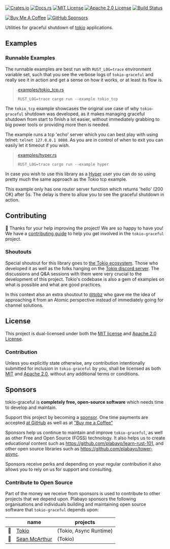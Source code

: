 [![Crates.io][crates-badge]][crates-url]
[![Docs.rs][docs-badge]][docs-url]
[![MIT License][license-mit-badge]][license-mit-url]
[![Apache 2.0 License][license-apache-badge]][license-apache-url]
[![Build Status][actions-badge]][actions-url]

[![Buy Me A Coffee][bmac-badge]][bmac-url]
[![GitHub Sponsors][ghs-badge]][ghs-url]

[crates-badge]: https://img.shields.io/crates/v/tokio-graceful.svg
[crates-url]: https://crates.io/crates/tokio-graceful
[docs-badge]: https://img.shields.io/docsrs/tokio-graceful/latest
[docs-url]: https://docs.rs/tokio-graceful/latest/tokio_graceful/index.html
[license-mit-badge]: https://img.shields.io/badge/license-MIT-blue.svg
[license-mit-url]: https://github.com/plabayo/tokio-graceful/blob/main/LICENSE-MIT
[license-apache-badge]: https://img.shields.io/badge/license-APACHE-blue.svg
[license-apache-url]: https://github.com/plabayo/tokio-graceful/blob/main/LICENSE-APACHE
[actions-badge]: https://github.com/plabayo/tokio-graceful/workflows/CI/badge.svg
[actions-url]: https://github.com/plabayo/tokio-graceful/actions/workflows/CI.yml?query=branch%3Amain

[bmac-badge]: https://img.shields.io/badge/Buy%20Me%20a%20Coffee-ffdd00?style=for-the-badge&logo=buy-me-a-coffee&logoColor=black
[bmac-url]: https://www.buymeacoffee.com/plabayo
[ghs-badge]: https://img.shields.io/badge/sponsor-30363D?style=for-the-badge&logo=GitHub-Sponsors&logoColor=#EA4AAA
[ghs-url]: https://github.com/sponsors/plabayo

Utilities for graceful shutdown of [tokio](https://tokio.rs/) applications.

## Examples

### Runnable Examples

The runnable examples are best run with `RUST_LOG=trace` environment variable set,
such that you see the verbose logs of `tokio-graceful` and really see it in action
and get a sense on how it works, or at least its flow is.

> [examples/tokio_tcp.rs](https://github.com/plabayo/tokio-graceful/tree/main/examples/tokio_tcp.rs)
>
> ```
> RUST_LOG=trace cargo run --example tokio_tcp
> ```

The `tokio_tcp` example showcases the original use case of why `tokio-graceful` shutdown was developed,
as it makes managing graceful shutdown from start to finish a lot easier, without immediately grabbing
to big power tools or providing more then is needed.

The example runs a tcp 'echo' server which you can best play with using
telnet: `telnet 127.0.0.1 8080`. As you are in control of when to exit you can easily let it timeout if you wish.

> [examples/hyper.rs](https://github.com/plabayo/tokio-graceful/tree/main/examples/hyper.rs)
>
> ```
> RUST_LOG=trace cargo run --example hyper
> ```

In case you wish to use this library as a [Hyper](https://hyper.rs/) user
you can do so using pretty much the same approach as
the Tokio tcp example.

This example only has one router server function which returns 'hello' (200 OK) after 5s.
The delay is there to allow you to see the graceful shutdown in action.

## Contributing

:balloon: Thanks for your help improving the project! We are so happy to have
you! We have a [contributing guide][contributing] to help you get involved in the
`tokio-graceful` project.

### Shoutouts

Special shoutout for this library goes to [the Tokio ecosystem](https://tokio.rs/).
Those who developed it as well as the folks hanging on the [Tokio discord server](https://discord.gg/tokio).
The discussions and Q&A sessions with them were very crucial to the development of this project.
Tokio's codebase is also a gem of examples on what is possible and what are good practices.

In this context also an extra shoutout to [@tobz](https://github.com/tobz) who
gave me the idea of approaching it from an Atomic perspective instead
of immediately going for channel solutions.

## License

This project is dual-licensed under both the [MIT license][mit-license] and [Apache 2.0 License][apache-license].

### Contribution

Unless you explicitly state otherwise, any contribution intentionally submitted
for inclusion in `tokio-graceful` by you, shall be licensed as both [MIT][mit-license] and [Apache 2.0][apache-license],
without any additional terms or conditions.

[contributing]: https://github.com/plabayo/tokio-graceful/blob/main/CONTRIBUTING.md
[mit-license]: https://github.com/plabayo/tokio-graceful/blob/main/LICENSE-MIT
[apache-license]: https://github.com/plabayo/tokio-graceful/blob/main/LICENSE-APACHE

## Sponsors

tokio-graceful is **completely free, open-source software** which needs time to develop and maintain.

Support this project by becoming a [sponsor][ghs-url]. One time payments are accepted [at GitHub][ghs-url] as well as at ["Buy me a Coffee"][bmac-url]

Sponsors help us continue to maintain and improve `tokio-graceful`, as well as other
Free and Open Source (FOSS) technology. It also helps us to create
educational content such as <https://github.com/plabayo/learn-rust-101>,
and other open source libraries such as <https://github.com/plabayo/tower-async>.

Sponsors receive perks and depending on your regular contribution it also
allows you to rely on us for support and consulting.

### Contribute to Open Source

Part of the money we receive from sponsors is used to contribute to other projects
that we depend upon. Plabayo sponsors the following organisations and individuals
building and maintaining open source software that `tokio-graceful` depends upon:

| | name | projects |
| - | - | - |
| 💌 | [Tokio](https://github.com/tokio-rs) | (Tokio, Async Runtime)
| 💌 | [Sean McArthur](https://github.com/seanmonstar) | (Tokio)